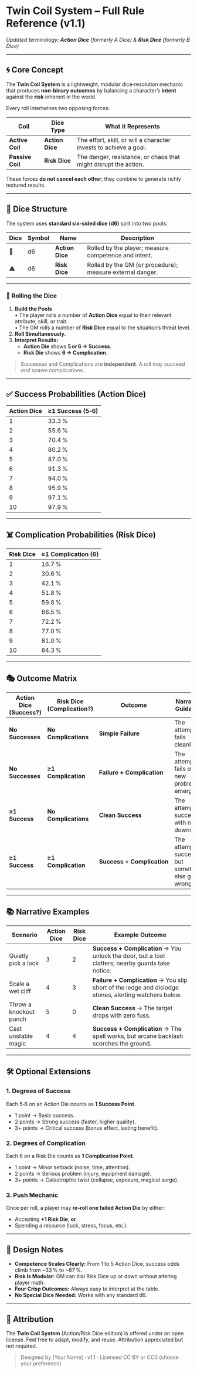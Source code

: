 # Twin Coil System – Full Rule Reference (v1.1)

*Updated terminology: **Action Dice** (formerly A Dice) & **Risk Dice** (formerly B Dice)*

---

## 🌀 Core Concept

The **Twin Coil System** is a lightweight, modular dice‑resolution mechanic that produces **non‑binary outcomes** by balancing a character’s **intent** against the **risk** inherent in the world.

Every roll intertwines two opposing forces:

| Coil | Dice Type | What it Represents |
|------|-----------|--------------------|
| **Active Coil** | **Action Dice** | The effort, skill, or will a character invests to achieve a goal. |
| **Passive Coil** | **Risk Dice** | The danger, resistance, or chaos that might disrupt the action. |

These forces **do not cancel each other**; they combine to generate richly textured results.

---

## 🎲 Dice Structure

The system uses **standard six‑sided dice (d6)** split into two pools:

| Dice | Symbol | Name | Description |
|------|--------|------|-------------|
| 🎯 | d6 | **Action Dice** | Rolled by the player; measure competence and intent. |
| ⚠️ | d6 | **Risk Dice** | Rolled by the GM (or procedure); measure external danger. |

---

### 🎯 Rolling the Dice

1. **Build the Pools**  
   • The player rolls a number of **Action Dice** equal to their relevant attribute, skill, or trait.  
   • The GM rolls a number of **Risk Dice** equal to the situation’s threat level.
2. **Roll Simultaneously.**  
3. **Interpret Results:**
   - **Action Die** shows **5 or 6 → Success**.  
   - **Risk Die** shows **6 → Complication**.

> Successes and Complications are **independent**. A roll may succeed *and* spawn complications.

---

## ✅ Success Probabilities (Action Dice)

| Action Dice | ≥1 Success (5‑6) |
|-------------|-----------------|
| 1 | 33.3 % |
| 2 | 55.6 % |
| 3 | 70.4 % |
| 4 | 80.2 % |
| 5 | 87.0 % |
| 6 | 91.3 % |
| 7 | 94.0 % |
| 8 | 95.9 % |
| 9 | 97.1 % |
| 10 | 97.9 % |

---

## ☠️ Complication Probabilities (Risk Dice)

| Risk Dice | ≥1 Complication (6) |
|-----------|---------------------|
| 1 | 16.7 % |
| 2 | 30.6 % |
| 3 | 42.1 % |
| 4 | 51.8 % |
| 5 | 59.8 % |
| 6 | 66.5 % |
| 7 | 72.2 % |
| 8 | 77.0 % |
| 9 | 81.0 % |
| 10 | 84.3 % |

---

## 🎭 Outcome Matrix

| Action Dice (Success?) | Risk Dice (Complication?) | Outcome | Narrative Guidance |
|------------------------|----------------------------|---------|--------------------|
| **No Successes** | **No Complications** | **Simple Failure** | The attempt fails cleanly. |
| **No Successes** | **≥1 Complication** | **Failure + Complication** | The attempt fails *and* a new problem emerges. |
| **≥1 Success** | **No Complications** | **Clean Success** | The attempt succeeds with no downside. |
| **≥1 Success** | **≥1 Complication** | **Success + Complication** | The attempt succeeds, but something else goes wrong. |

---

## 📚 Narrative Examples

| Scenario | Action Dice | Risk Dice | Example Outcome |
|----------|-------------|-----------|-----------------|
| Quietly pick a lock | 3 | 2 | **Success + Complication** → You unlock the door, but a tool clatters; nearby guards take notice. |
| Scale a wet cliff | 4 | 3 | **Failure + Complication** → You slip short of the ledge and dislodge stones, alerting watchers below. |
| Throw a knockout punch | 5 | 0 | **Clean Success** → The target drops with zero fuss. |
| Cast unstable magic | 4 | 4 | **Success + Complication** → The spell works, but arcane backlash scorches the ground. |

---

## 🛠 Optional Extensions

### 1. Degrees of Success
Each 5‑6 on an Action Die counts as **1 Success Point**.
- 1 point → Basic success.
- 2 points → Strong success (faster, higher quality).
- 3+ points → Critical success (bonus effect, lasting benefit).

### 2. Degrees of Complication
Each 6 on a Risk Die counts as **1 Complication Point**.
- 1 point → Minor setback (noise, time, attention).
- 2 points → Serious problem (injury, equipment damage).
- 3+ points → Catastrophic twist (collapse, exposure, magical surge).

### 3. Push Mechanic
Once per roll, a player may **re‑roll one failed Action Die** by either:
- Accepting **+1 Risk Die**, **or**
- Spending a resource (luck, stress, focus, etc.).

---

## 🧠 Design Notes

- **Competence Scales Clearly:** From 1 to 5 Action Dice, success odds climb from ~33 % to ~87 %.
- **Risk Is Modular:** GM can dial Risk Dice up or down without altering player math.
- **Four Crisp Outcomes:** Always easy to interpret at the table.
- **No Special Dice Needed:** Works with any standard d6.

---

## 🧾 Attribution

The **Twin Coil System** (Action/Risk Dice edition) is offered under an open license. Feel free to adapt, modify, and reuse. Attribution appreciated but not required.

> Designed by [Your Name] · v1.1 · Licensed CC BY or CC0 (choose your preference)
